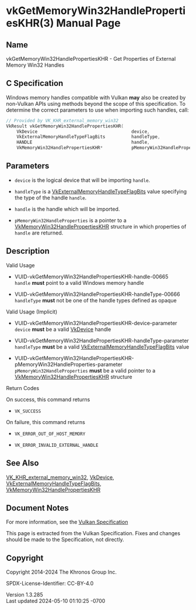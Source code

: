 # vkGetMemoryWin32HandlePropertiesKHR(3) Manual Page

## Name

vkGetMemoryWin32HandlePropertiesKHR - Get Properties of External Memory
Win32 Handles



## <a href="#_c_specification" class="anchor"></a>C Specification

Windows memory handles compatible with Vulkan **may** also be created by
non-Vulkan APIs using methods beyond the scope of this specification. To
determine the correct parameters to use when importing such handles,
call:

``` c
// Provided by VK_KHR_external_memory_win32
VkResult vkGetMemoryWin32HandlePropertiesKHR(
    VkDevice                                    device,
    VkExternalMemoryHandleTypeFlagBits          handleType,
    HANDLE                                      handle,
    VkMemoryWin32HandlePropertiesKHR*           pMemoryWin32HandleProperties);
```

## <a href="#_parameters" class="anchor"></a>Parameters

- `device` is the logical device that will be importing `handle`.

- `handleType` is a
  [VkExternalMemoryHandleTypeFlagBits](https://registry.khronos.org/vulkan/specs/1.3-extensions/man/html/VkExternalMemoryHandleTypeFlagBits.html)
  value specifying the type of the handle `handle`.

- `handle` is the handle which will be imported.

- `pMemoryWin32HandleProperties` is a pointer to a
  [VkMemoryWin32HandlePropertiesKHR](https://registry.khronos.org/vulkan/specs/1.3-extensions/man/html/VkMemoryWin32HandlePropertiesKHR.html)
  structure in which properties of `handle` are returned.

## <a href="#_description" class="anchor"></a>Description

Valid Usage

- <a href="#VUID-vkGetMemoryWin32HandlePropertiesKHR-handle-00665"
  id="VUID-vkGetMemoryWin32HandlePropertiesKHR-handle-00665"></a>
  VUID-vkGetMemoryWin32HandlePropertiesKHR-handle-00665  
  `handle` **must** point to a valid Windows memory handle

- <a href="#VUID-vkGetMemoryWin32HandlePropertiesKHR-handleType-00666"
  id="VUID-vkGetMemoryWin32HandlePropertiesKHR-handleType-00666"></a>
  VUID-vkGetMemoryWin32HandlePropertiesKHR-handleType-00666  
  `handleType` **must** not be one of the handle types defined as opaque

Valid Usage (Implicit)

- <a href="#VUID-vkGetMemoryWin32HandlePropertiesKHR-device-parameter"
  id="VUID-vkGetMemoryWin32HandlePropertiesKHR-device-parameter"></a>
  VUID-vkGetMemoryWin32HandlePropertiesKHR-device-parameter  
  `device` **must** be a valid [VkDevice](https://registry.khronos.org/vulkan/specs/1.3-extensions/man/html/VkDevice.html) handle

- <a href="#VUID-vkGetMemoryWin32HandlePropertiesKHR-handleType-parameter"
  id="VUID-vkGetMemoryWin32HandlePropertiesKHR-handleType-parameter"></a>
  VUID-vkGetMemoryWin32HandlePropertiesKHR-handleType-parameter  
  `handleType` **must** be a valid
  [VkExternalMemoryHandleTypeFlagBits](https://registry.khronos.org/vulkan/specs/1.3-extensions/man/html/VkExternalMemoryHandleTypeFlagBits.html)
  value

- <a
  href="#VUID-vkGetMemoryWin32HandlePropertiesKHR-pMemoryWin32HandleProperties-parameter"
  id="VUID-vkGetMemoryWin32HandlePropertiesKHR-pMemoryWin32HandleProperties-parameter"></a>
  VUID-vkGetMemoryWin32HandlePropertiesKHR-pMemoryWin32HandleProperties-parameter  
  `pMemoryWin32HandleProperties` **must** be a valid pointer to a
  [VkMemoryWin32HandlePropertiesKHR](https://registry.khronos.org/vulkan/specs/1.3-extensions/man/html/VkMemoryWin32HandlePropertiesKHR.html)
  structure

Return Codes

On success, this command returns  
- `VK_SUCCESS`

On failure, this command returns  
- `VK_ERROR_OUT_OF_HOST_MEMORY`

- `VK_ERROR_INVALID_EXTERNAL_HANDLE`

## <a href="#_see_also" class="anchor"></a>See Also

[VK_KHR_external_memory_win32](https://registry.khronos.org/vulkan/specs/1.3-extensions/man/html/VK_KHR_external_memory_win32.html),
[VkDevice](https://registry.khronos.org/vulkan/specs/1.3-extensions/man/html/VkDevice.html),
[VkExternalMemoryHandleTypeFlagBits](https://registry.khronos.org/vulkan/specs/1.3-extensions/man/html/VkExternalMemoryHandleTypeFlagBits.html),
[VkMemoryWin32HandlePropertiesKHR](https://registry.khronos.org/vulkan/specs/1.3-extensions/man/html/VkMemoryWin32HandlePropertiesKHR.html)

## <a href="#_document_notes" class="anchor"></a>Document Notes

For more information, see the <a
href="https://registry.khronos.org/vulkan/specs/1.3-extensions/html/vkspec.html#vkGetMemoryWin32HandlePropertiesKHR"
target="_blank" rel="noopener">Vulkan Specification</a>

This page is extracted from the Vulkan Specification. Fixes and changes
should be made to the Specification, not directly.

## <a href="#_copyright" class="anchor"></a>Copyright

Copyright 2014-2024 The Khronos Group Inc.

SPDX-License-Identifier: CC-BY-4.0

Version 1.3.285  
Last updated 2024-05-10 01:10:25 -0700
